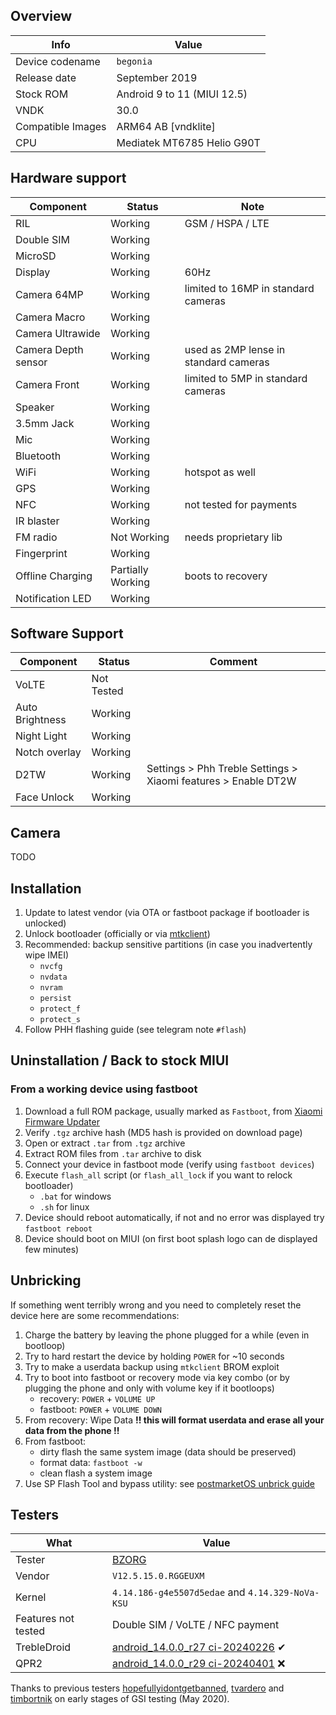 ## Overview

| Info | Value |
|-|-|
| Device codename | `begonia` |
| Release date | September 2019 |
| Stock ROM | Android 9 to 11 (MIUI 12.5) |
| VNDK | 30.0 |
| Compatible Images | ARM64 AB [vndklite] |
| CPU | Mediatek MT6785 Helio G90T|

## Hardware support
| Component | Status | Note |
|-|-|-|
| RIL | Working | GSM / HSPA / LTE |
| Double SIM | Working | |
| MicroSD | Working | |
| Display | Working | 60Hz |
| Camera 64MP | Working | limited to 16MP in standard cameras |
| Camera Macro | Working | |
| Camera Ultrawide | Working | |
| Camera Depth sensor | Working | used as 2MP lense in standard cameras |
| Camera Front | Working | limited to 5MP in standard cameras |
| Speaker | Working | |
| 3.5mm Jack | Working | |
| Mic | Working | |
| Bluetooth | Working | |
| WiFi | Working | hotspot as well |
| GPS | Working | |
| NFC | Working | not tested for payments |
| IR blaster | Working | |
| FM radio | Not Working | needs proprietary lib |
| Fingerprint | Working | |
| Offline Charging | Partially Working | boots to recovery |
| Notification LED | Working | |

## Software Support
| Component | Status | Comment |
|-|-|-|
| VoLTE | Not Tested | |
| Auto Brightness | Working | |
| Night Light | Working | |
| Notch overlay | Working | |
| D2TW | Working | Settings > Phh Treble Settings > Xiaomi features > Enable DT2W |
| Face Unlock | Working |

## Camera

TODO

## Installation

1. Update to latest vendor (via OTA or fastboot package if bootloader is unlocked)
2. Unlock bootloader (officially or via [mtkclient](https://github.com/bkerler/mtkclient))
3. Recommended: backup sensitive partitions (in case you inadvertently wipe IMEI)
    - `nvcfg`
    - `nvdata`
    - `nvram`
    - `persist`
    - `protect_f`
    - `protect_s`
4. Follow PHH flashing guide (see telegram note `#flash`)

## Uninstallation / Back to stock MIUI

### From a working device using fastboot

1. Download a full ROM package, usually marked as `Fastboot`, from [Xiaomi Firmware Updater](https://xiaomifirmwareupdater.com/miui/begonia/)
2. Verify `.tgz` archive hash (MD5 hash is provided on download page)
3. Open or extract `.tar` from `.tgz` archive
4. Extract ROM files from `.tar` archive to disk
5. Connect your device in fastboot mode (verify using `fastboot devices`)
6. Execute `flash_all` script (or `flash_all_lock` if you want to relock bootloader)
    - `.bat` for windows
    - `.sh` for linux
7. Device should reboot automatically, if not and no error was displayed try `fastboot reboot`
8. Device should boot on MIUI (on first boot splash logo can de displayed few minutes)

## Unbricking

If something went terribly wrong and you need to completely reset the device here are some recommendations:
1. Charge the battery by leaving the phone plugged for a while (even in bootloop)
2. Try to hard restart the device by holding `POWER` for ~10 seconds
3. Try to make a userdata backup using `mtkclient` BROM exploit
4. Try to boot into fastboot or recovery mode via key combo (or by plugging the phone and only with volume key if it bootloops)
    - recovery: `POWER` + `VOLUME UP`
    - fastboot: `POWER` + `VOLUME DOWN`
5. From recovery: Wipe Data  **!! this will format userdata and erase all your data from the phone !!**
6. From fastboot:
    - dirty flash the same system image (data should be preserved)
    - format data: `fastboot -w`
    - clean flash a system image
7. Use SP Flash Tool and bypass utility: see [postmarketOS unbrick guide](https://wiki.postmarketos.org/wiki/Xiaomi_Redmi_Note_8_Pro_(xiaomi-begonia)#Unbricking)

## Testers

| What | Value |
|-|-|
| Tester | [BZORG](https://github.com/BZ0RG) |
| Vendor | `V12.5.15.0.RGGEUXM` |
| Kernel | `4.14.186-g4e5507d5edae` and `4.14.329-NoVa-KSU` |
| Features not tested | Double SIM / VoLTE / NFC payment |
| TrebleDroid | [android_14.0.0_r27 ci-20240226](https://github.com/TrebleDroid/treble_experimentations/releases/tag/ci-20240226) ✔ |
| QPR2 | [android_14.0.0_r29 ci-20240401](https://github.com/TrebleDroid/treble_experimentations/releases/tag/ci-20240401) ❌ |

Thanks to previous testers [hopefullyidontgetbanned](https://github.com/timbortnik), [tvardero](https://github.com/tvardero) and [timbortnik](https://github.com/Hopefullyidontgetbanned) on early stages of GSI testing (May 2020).